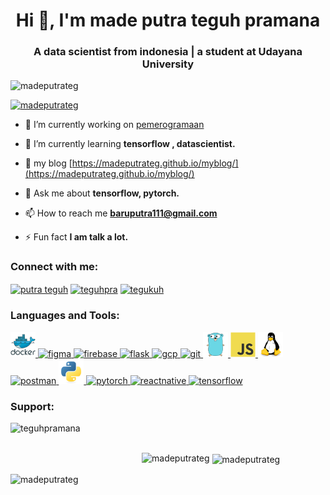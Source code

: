 <h1 align="center">Hi 👋, I'm made putra teguh pramana</h1>
<h3 align="center">A data scientist from indonesia | a student at Udayana University</h3>

<p align="left"> <img src="https://komarev.com/ghpvc/?username=madeputrateg&label=Profile%20views&color=0e75b6&style=flat" alt="madeputrateg" /> </p>

<p align="left"> <a href="https://github.com/ryo-ma/github-profile-trophy"><img src="https://github-profile-trophy.vercel.app/?username=madeputrateg" alt="madeputrateg" /></a> </p>

- 🔭 I’m currently working on [pemerogramaan](https://github.com/madeputrateg/PBWbackend.git)

- 🌱 I’m currently learning **tensorflow , datascientist.**

- 📝 my blog [https://madeputrateg.github.io/myblog/](https://madeputrateg.github.io/myblog/)

- 💬 Ask me about **tensorflow, pytorch.**

- 📫 How to reach me **baruputra111@gmail.com**

- ⚡ Fun fact **I am talk a lot.**

<h3 align="left">Connect with me:</h3>
<p align="left">
<a href="https://linkedin.com/in/putra teguh" target="blank"><img align="center" src="https://raw.githubusercontent.com/rahuldkjain/github-profile-readme-generator/master/src/images/icons/Social/linked-in-alt.svg" alt="putra teguh" height="30" width="40" /></a>
<a href="https://kaggle.com/teguhpra" target="blank"><img align="center" src="https://raw.githubusercontent.com/rahuldkjain/github-profile-readme-generator/master/src/images/icons/Social/kaggle.svg" alt="teguhpra" height="30" width="40" /></a>
<a href="https://instagram.com/tegukuh" target="blank"><img align="center" src="https://raw.githubusercontent.com/rahuldkjain/github-profile-readme-generator/master/src/images/icons/Social/instagram.svg" alt="tegukuh" height="30" width="40" /></a>
</p>

<h3 align="left">Languages and Tools:</h3>
<p align="left"> <a href="https://www.docker.com/" target="_blank" rel="noreferrer"> <img src="https://raw.githubusercontent.com/devicons/devicon/master/icons/docker/docker-original-wordmark.svg" alt="docker" width="40" height="40"/> </a> <a href="https://www.figma.com/" target="_blank" rel="noreferrer"> <img src="https://www.vectorlogo.zone/logos/figma/figma-icon.svg" alt="figma" width="40" height="40"/> </a> <a href="https://firebase.google.com/" target="_blank" rel="noreferrer"> <img src="https://www.vectorlogo.zone/logos/firebase/firebase-icon.svg" alt="firebase" width="40" height="40"/> </a> <a href="https://flask.palletsprojects.com/" target="_blank" rel="noreferrer"> <img src="https://www.vectorlogo.zone/logos/pocoo_flask/pocoo_flask-icon.svg" alt="flask" width="40" height="40"/> </a> <a href="https://cloud.google.com" target="_blank" rel="noreferrer"> <img src="https://www.vectorlogo.zone/logos/google_cloud/google_cloud-icon.svg" alt="gcp" width="40" height="40"/> </a> <a href="https://git-scm.com/" target="_blank" rel="noreferrer"> <img src="https://www.vectorlogo.zone/logos/git-scm/git-scm-icon.svg" alt="git" width="40" height="40"/> </a> <a href="https://golang.org" target="_blank" rel="noreferrer"> <img src="https://raw.githubusercontent.com/devicons/devicon/master/icons/go/go-original.svg" alt="go" width="40" height="40"/> </a> <a href="https://developer.mozilla.org/en-US/docs/Web/JavaScript" target="_blank" rel="noreferrer"> <img src="https://raw.githubusercontent.com/devicons/devicon/master/icons/javascript/javascript-original.svg" alt="javascript" width="40" height="40"/> </a> <a href="https://www.linux.org/" target="_blank" rel="noreferrer"> <img src="https://raw.githubusercontent.com/devicons/devicon/master/icons/linux/linux-original.svg" alt="linux" width="40" height="40"/> </a> <a href="https://postman.com" target="_blank" rel="noreferrer"> <img src="https://www.vectorlogo.zone/logos/getpostman/getpostman-icon.svg" alt="postman" width="40" height="40"/> </a> <a href="https://www.python.org" target="_blank" rel="noreferrer"> <img src="https://raw.githubusercontent.com/devicons/devicon/master/icons/python/python-original.svg" alt="python" width="40" height="40"/> </a> <a href="https://pytorch.org/" target="_blank" rel="noreferrer"> <img src="https://www.vectorlogo.zone/logos/pytorch/pytorch-icon.svg" alt="pytorch" width="40" height="40"/> </a> <a href="https://reactnative.dev/" target="_blank" rel="noreferrer"> <img src="https://reactnative.dev/img/header_logo.svg" alt="reactnative" width="40" height="40"/> </a> <a href="https://www.tensorflow.org" target="_blank" rel="noreferrer"> <img src="https://www.vectorlogo.zone/logos/tensorflow/tensorflow-icon.svg" alt="tensorflow" width="40" height="40"/> </a> </p>

<h3 align="left">Support:</h3>
<p><a href="https://www.buymeacoffee.com/teguhpramana"> <img align="left" src="https://cdn.buymeacoffee.com/buttons/v2/default-yellow.png" height="50" width="210" alt="teguhpramana" /></a></p><br><br>

<p><img align="left" src="https://github-readme-stats.vercel.app/api/top-langs?username=madeputrateg&show_icons=true&locale=en&layout=compact" alt="madeputrateg" /></p>

<p>&nbsp;<img align="center" src="https://github-readme-stats.vercel.app/api?username=madeputrateg&show_icons=true&locale=en" alt="madeputrateg" /></p>

<p><img align="center" src="https://github-readme-streak-stats.herokuapp.com/?user=madeputrateg&" alt="madeputrateg" /></p>

